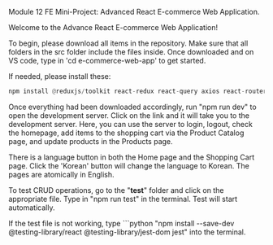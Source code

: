 Module 12 FE Mini-Project: Advanced React E-commerce Web Application.

Welcome to the Advance React E-commerce Web Application!

To begin, please download all items in the repository. Make sure that all folders in the src folder include the files inside. Once downloaded and on VS code, type in 'cd e-commerce-web-app' to get started.


If needed, please install these:
```python
npm install @reduxjs/toolkit react-redux react-query axios react-router-dom react-i18next i18next @testing-library/react @testing-library/jest-dom jest
```

Once everything had been downloaded accordingly, run "npm run dev" to open the development server. Click on the link and it will take you to the development server. Here, you can use the server to login, logout, check the homepage, add items to the shopping cart via the Product Catalog page, and update products in the Products page.

There is a language button in both the Home page and the Shopping Cart page. Click the 'Korean' button will change the language to Korean. The pages are atomically in English.

To test CRUD operations, go to the "__test__" folder and click on the appropriate file. Type in "npm run test" in the terminal. Test will start automatically.

If the test file is not working, type ```python
"npm install --save-dev @testing-library/react @testing-library/jest-dom jest" into the terminal.
```